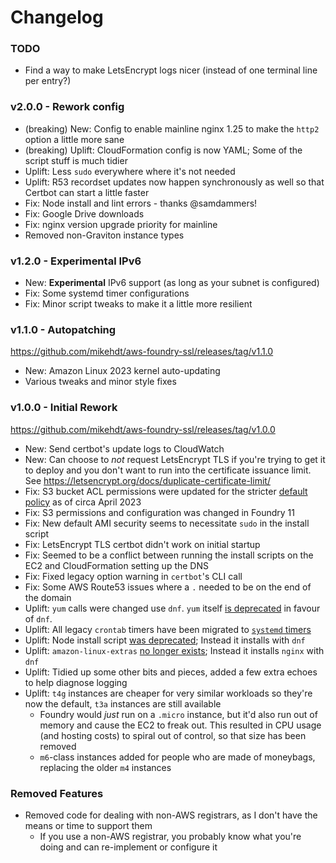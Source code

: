 # Changelog

### TODO

- Find a way to make LetsEncrypt logs nicer (instead of one terminal line per entry?)

### v2.0.0 - Rework config

- (breaking) New: Config to enable mainline nginx 1.25 to make the `http2` option a little more sane
- (breaking) Uplift: CloudFormation config is now YAML; Some of the script stuff is much tidier
- Uplift: Less `sudo` everywhere where it's not needed
- Uplift: R53 recordset updates now happen synchronously as well so that Certbot can start a little faster
- Fix: Node install and lint errors - thanks @samdammers!
- Fix: Google Drive downloads
- Fix: nginx version upgrade priority for mainline
- Removed non-Graviton instance types

### v1.2.0 - Experimental IPv6

- New: **Experimental** IPv6 support (as long as your subnet is configured)
- Fix: Some systemd timer configurations
- Fix: Minor script tweaks to make it a little more resilient

### v1.1.0 - Autopatching

https://github.com/mikehdt/aws-foundry-ssl/releases/tag/v1.1.0

- New: Amazon Linux 2023 kernel auto-updating
- Various tweaks and minor style fixes

### v1.0.0 - Initial Rework

https://github.com/mikehdt/aws-foundry-ssl/releases/tag/v1.0.0

- New: Send certbot's update logs to CloudWatch
- New: Can choose to _not_ request LetsEncrypt TLS if you're trying to get it to deploy and you don't want to run into the certificate issuance limit. See https://letsencrypt.org/docs/duplicate-certificate-limit/
- Fix: S3 bucket ACL permissions were updated for the stricter [default policy](https://aws.amazon.com/about-aws/whats-new/2022/12/amazon-s3-automatically-enable-block-public-access-disable-access-control-lists-buckets-april-2023/) as of circa April 2023
- Fix: S3 permissions and configuration was changed in Foundry 11
- Fix: New default AMI security seems to necessitate `sudo` in the install script
- Fix: LetsEncrypt TLS certbot didn't work on initial startup
- Fix: Seemed to be a conflict between running the install scripts on the EC2 and CloudFormation setting up the DNS
- Fix: Fixed legacy option warning in `certbot`'s CLI call
- Fix: Some AWS Route53 issues where a `.` needed to be on the end of the domain
- Uplift: `yum` calls were changed use `dnf`. `yum` itself [is deprecated](https://github.com/rpm-software-management/yum) in favour of `dnf`.
- Uplift: All legacy `crontab` timers have been migrated to [`systemd` timers](https://wiki.archlinux.org/title/Systemd/Timers)
- Uplift: Node install script [was deprecated](https://github.com/nodesource/distributions); Instead it installs with `dnf`
- Uplift: `amazon-linux-extras` [no longer exists](https://aws.amazon.com/linux/amazon-linux-2023/faqs/); Instead it installs `nginx` with `dnf`
- Uplift: Tidied up some other bits and pieces, added a few extra echoes to help diagnose logging
- Uplift: `t4g` instances are cheaper for very similar workloads so they're now the default, `t3a` instances are still available
  - Foundry would _just_ run on a `.micro` instance, but it'd also run out of memory and cause the EC2 to freak out. This resulted in CPU usage (and hosting costs) to spiral out of control, so that size has been removed
  - `m6`-class instances added for people who are made of moneybags, replacing the older `m4` instances

### Removed Features

- Removed code for dealing with non-AWS registrars, as I don't have the means or time to support them
  - If you use a non-AWS registrar, you probably know what you're doing and can re-implement or configure it
